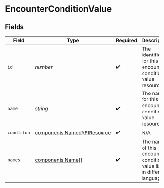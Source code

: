 # EncounterConditionValue


## Fields

| Field                                                                      | Type                                                                       | Required                                                                   | Description                                                                |
| -------------------------------------------------------------------------- | -------------------------------------------------------------------------- | -------------------------------------------------------------------------- | -------------------------------------------------------------------------- |
| `id`                                                                       | *number*                                                                   | :heavy_check_mark:                                                         | The identifier for this encounter condition value resource                 |
| `name`                                                                     | *string*                                                                   | :heavy_check_mark:                                                         | The name for this encounter condition value resource                       |
| `condition`                                                                | [components.NamedAPIResource](../../models/components/namedapiresource.md) | :heavy_check_mark:                                                         | N/A                                                                        |
| `names`                                                                    | [components.Name](../../models/components/name.md)[]                       | :heavy_check_mark:                                                         | The name of this encounter condition value listed in different languages   |